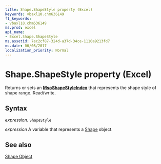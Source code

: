 ```yaml
---
title: Shape.ShapeStyle property (Excel)
keywords: vbaxl10.chm636149
f1_keywords:
- vbaxl10.chm636149
ms.prod: excel
api_name:
- Excel.Shape.ShapeStyle
ms.assetid: 7ec2cf87-324d-a37d-34ce-1110a9213fd7
ms.date: 06/08/2017
localization_priority: Normal
---
```



# Shape.ShapeStyle property (Excel)

Returns or sets an  **[MsoShapeStyleIndex](Office.MsoShapeStyleIndex.md)** that represents the shape style of shape range. Read/write.


## Syntax

_expression_. `ShapeStyle`

_expression_ A variable that represents a [Shape](./Excel.Shape.md) object.


## See also


[Shape Object](Excel.Shape.md)

